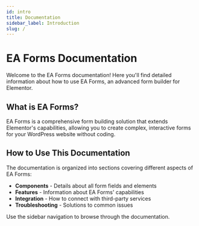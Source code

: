 ```yaml
---
id: intro
title: Documentation
sidebar_label: Introduction
slug: /
---
```


# EA Forms Documentation

Welcome to the EA Forms documentation! Here you'll find detailed information about how to use EA Forms, an advanced form builder for Elementor.

## What is EA Forms?

EA Forms is a comprehensive form building solution that extends Elementor's capabilities, allowing you to create complex, interactive forms for your WordPress website without coding.

## How to Use This Documentation

The documentation is organized into sections covering different aspects of EA Forms:

- **Components** - Details about all form fields and elements
- **Features** - Information about EA Forms' capabilities
- **Integration** - How to connect with third-party services
- **Troubleshooting** - Solutions to common issues

Use the sidebar navigation to browse through the documentation.